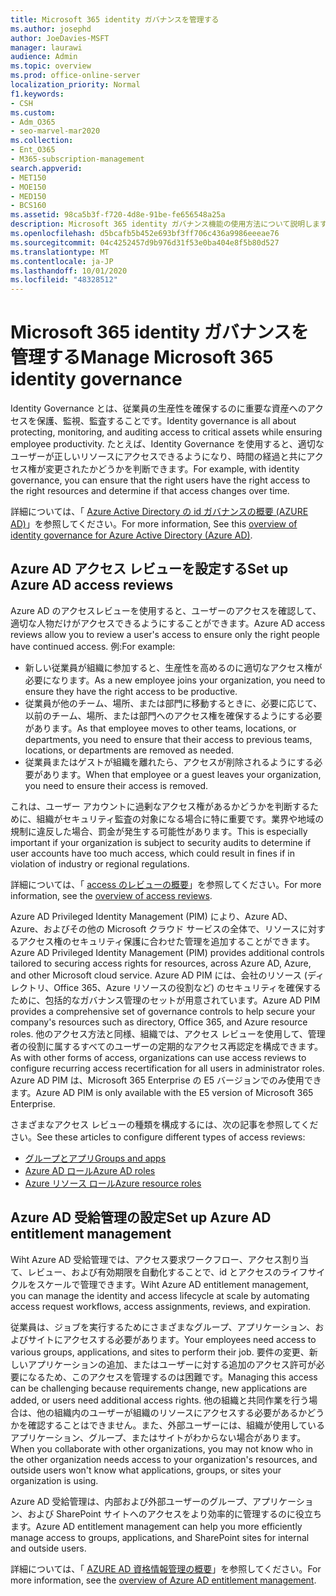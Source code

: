 ```yaml
---
title: Microsoft 365 identity ガバナンスを管理する
ms.author: josephd
author: JoeDavies-MSFT
manager: laurawi
audience: Admin
ms.topic: overview
ms.prod: office-online-server
localization_priority: Normal
f1.keywords:
- CSH
ms.custom:
- Adm_O365
- seo-marvel-mar2020
ms.collection:
- Ent_O365
- M365-subscription-management
search.appverid:
- MET150
- MOE150
- MED150
- BCS160
ms.assetid: 98ca5b3f-f720-4d8e-91be-fe656548a25a
description: Microsoft 365 identity ガバナンス機能の使用方法について説明します。
ms.openlocfilehash: d5bcafb5b452e693bf3ff706c436a9986eeeae76
ms.sourcegitcommit: 04c4252457d9b976d31f53e0ba404e8f5b80d527
ms.translationtype: MT
ms.contentlocale: ja-JP
ms.lasthandoff: 10/01/2020
ms.locfileid: "48328512"
---
```

# <a name="manage-microsoft-365-identity-governance"></a><span data-ttu-id="f4fb1-103">Microsoft 365 identity ガバナンスを管理する</span><span class="sxs-lookup"><span data-stu-id="f4fb1-103">Manage Microsoft 365 identity governance</span></span>

<span data-ttu-id="f4fb1-104">Identity Governance とは、従業員の生産性を確保するのに重要な資産へのアクセスを保護、監視、監査することです。</span><span class="sxs-lookup"><span data-stu-id="f4fb1-104">Identity governance is all about protecting, monitoring, and auditing access to critical assets while ensuring employee productivity.</span></span> <span data-ttu-id="f4fb1-105">たとえば、Identity Governance を使用すると、適切なユーザーが正しいリソースにアクセスできるようになり、時間の経過と共にアクセス権が変更されたかどうかを判断できます。</span><span class="sxs-lookup"><span data-stu-id="f4fb1-105">For example, with identity governance, you can ensure that the right users have the right access to the right resources and determine if that access changes over time.</span></span>

<span data-ttu-id="f4fb1-106">詳細については、「 [Azure Active Directory の id ガバナンスの概要 (AZURE AD)](https://docs.microsoft.com/azure/active-directory/governance/identity-governance-overview)」を参照してください。</span><span class="sxs-lookup"><span data-stu-id="f4fb1-106">For more information, See this [overview of identity governance for Azure Active Directory (Azure AD)](https://docs.microsoft.com/azure/active-directory/governance/identity-governance-overview).</span></span>

## <a name="set-up-azure-ad-access-reviews"></a><span data-ttu-id="f4fb1-107">Azure AD アクセス レビューを設定する</span><span class="sxs-lookup"><span data-stu-id="f4fb1-107">Set up Azure AD access reviews</span></span>

<span data-ttu-id="f4fb1-108">Azure AD のアクセスレビューを使用すると、ユーザーのアクセスを確認して、適切な人物だけがアクセスできるようにすることができます。</span><span class="sxs-lookup"><span data-stu-id="f4fb1-108">Azure AD access reviews allow you to review a user's access to ensure only the right people have continued access.</span></span> <span data-ttu-id="f4fb1-109">例:</span><span class="sxs-lookup"><span data-stu-id="f4fb1-109">For example:</span></span>

- <span data-ttu-id="f4fb1-110">新しい従業員が組織に参加すると、生産性を高めるのに適切なアクセス権が必要になります。</span><span class="sxs-lookup"><span data-stu-id="f4fb1-110">As a new employee joins your organization, you need to ensure they have the right access to be productive.</span></span>
- <span data-ttu-id="f4fb1-111">従業員が他のチーム、場所、または部門に移動するときに、必要に応じて、以前のチーム、場所、または部門へのアクセス権を確保するようにする必要があります。</span><span class="sxs-lookup"><span data-stu-id="f4fb1-111">As that employee moves to other teams, locations, or departments, you need to ensure that their access to previous teams, locations, or departments are removed as needed.</span></span>
- <span data-ttu-id="f4fb1-112">従業員またはゲストが組織を離れたら、アクセスが削除されるようにする必要があります。</span><span class="sxs-lookup"><span data-stu-id="f4fb1-112">When that employee or a guest leaves your organization, you need to ensure their access is removed.</span></span>

<span data-ttu-id="f4fb1-113">これは、ユーザー アカウントに過剰なアクセス権があるかどうかを判断するために、組織がセキュリティ監査の対象になる場合に特に重要です。業界や地域の規制に違反した場合、罰金が発生する可能性があります。</span><span class="sxs-lookup"><span data-stu-id="f4fb1-113">This is especially important if your organization is subject to security audits to determine if user accounts have too much access, which could result in fines if in violation of industry or regional regulations.</span></span>

<span data-ttu-id="f4fb1-114">詳細については、「 [access のレビューの概要](https://docs.microsoft.com/azure/active-directory/governance/access-reviews-overview)」を参照してください。</span><span class="sxs-lookup"><span data-stu-id="f4fb1-114">For more information, see the [overview of access reviews](https://docs.microsoft.com/azure/active-directory/governance/access-reviews-overview).</span></span>

<span data-ttu-id="f4fb1-115">Azure AD Privileged Identity Management (PIM) により、Azure AD、Azure、およびその他の Microsoft クラウド サービスの全体で、リソースに対するアクセス権のセキュリティ保護に合わせた管理を追加することができます。</span><span class="sxs-lookup"><span data-stu-id="f4fb1-115">Azure AD Privileged Identity Management (PIM) provides additional controls tailored to securing access rights for resources, across Azure AD, Azure, and other Microsoft cloud service.</span></span> <span data-ttu-id="f4fb1-116">Azure AD PIM には、会社のリソース (ディレクトリ、Office 365、Azure リソースの役割など) のセキュリティを確保するために、包括的なガバナンス管理のセットが用意されています。</span><span class="sxs-lookup"><span data-stu-id="f4fb1-116">Azure AD PIM provides a comprehensive set of governance controls to help secure your company's resources such as directory, Office 365, and Azure resource roles.</span></span> <span data-ttu-id="f4fb1-117">他のアクセス方法と同様、組織では、アクセス レビューを使用して、管理者の役割に属するすべてのユーザーの定期的なアクセス再認定を構成できます。</span><span class="sxs-lookup"><span data-stu-id="f4fb1-117">As with other forms of access, organizations can use access reviews to configure recurring access recertification for all users in administrator roles.</span></span> <span data-ttu-id="f4fb1-118">Azure AD PIM は、Microsoft 365 Enterprise の E5 バージョンでのみ使用できます。</span><span class="sxs-lookup"><span data-stu-id="f4fb1-118">Azure AD PIM is only available with the E5 version of Microsoft 365 Enterprise.</span></span>

<span data-ttu-id="f4fb1-119">さまざまなアクセス レビューの種類を構成するには、次の記事を参照してください。</span><span class="sxs-lookup"><span data-stu-id="f4fb1-119">See these articles to configure different types of access reviews:</span></span>

- [<span data-ttu-id="f4fb1-120">グループとアプリ</span><span class="sxs-lookup"><span data-stu-id="f4fb1-120">Groups and apps</span></span>](https://docs.microsoft.com/azure/active-directory/governance/create-access-review)
- [<span data-ttu-id="f4fb1-121">Azure AD ロール</span><span class="sxs-lookup"><span data-stu-id="f4fb1-121">Azure AD roles</span></span>](https://docs.microsoft.com/azure/active-directory/privileged-identity-management/pim-how-to-start-security-review?toc=%2fazure%2factive-directory%2fgovernance%2ftoc.json)
- [<span data-ttu-id="f4fb1-122">Azure リソース ロール</span><span class="sxs-lookup"><span data-stu-id="f4fb1-122">Azure resource roles</span></span>](https://docs.microsoft.com/azure/active-directory/privileged-identity-management/pim-resource-roles-start-access-review?toc=%2fazure%2factive-directory%2fgovernance%2ftoc.json)

## <a name="set-up-azure-ad-entitlement-management"></a><span data-ttu-id="f4fb1-123">Azure AD 受給管理の設定</span><span class="sxs-lookup"><span data-stu-id="f4fb1-123">Set up Azure AD entitlement management</span></span>

<span data-ttu-id="f4fb1-124">Wiht Azure AD 受給管理では、アクセス要求ワークフロー、アクセス割り当て、レビュー、および有効期限を自動化することで、id とアクセスのライフサイクルをスケールで管理できます。</span><span class="sxs-lookup"><span data-stu-id="f4fb1-124">Wiht Azure AD entitlement management, you can manage the identity and access lifecycle at scale by automating access request workflows, access assignments, reviews, and expiration.</span></span>

<span data-ttu-id="f4fb1-125">従業員は、ジョブを実行するためにさまざまなグループ、アプリケーション、およびサイトにアクセスする必要があります。</span><span class="sxs-lookup"><span data-stu-id="f4fb1-125">Your employees need access to various groups, applications, and sites to perform their job.</span></span> <span data-ttu-id="f4fb1-126">要件の変更、新しいアプリケーションの追加、またはユーザーに対する追加のアクセス許可が必要になるため、このアクセスを管理するのは困難です。</span><span class="sxs-lookup"><span data-stu-id="f4fb1-126">Managing this access can be challenging because requirements change, new applications are added, or users need additional access rights.</span></span> <span data-ttu-id="f4fb1-127">他の組織と共同作業を行う場合は、他の組織内のユーザーが組織のリソースにアクセスする必要があるかどうかを確認することはできません。また、外部ユーザーには、組織が使用しているアプリケーション、グループ、またはサイトがわからない場合があります。</span><span class="sxs-lookup"><span data-stu-id="f4fb1-127">When you collaborate with other organizations, you may not know who in the other organization needs access to your organization's resources, and outside users won't know what applications, groups, or sites your organization is using.</span></span>

<span data-ttu-id="f4fb1-128">Azure AD 受給管理は、内部および外部ユーザーのグループ、アプリケーション、および SharePoint サイトへのアクセスをより効率的に管理するのに役立ちます。</span><span class="sxs-lookup"><span data-stu-id="f4fb1-128">Azure AD entitlement management can help you more efficiently manage access to groups, applications, and SharePoint sites for internal and outside users.</span></span>
 
<span data-ttu-id="f4fb1-129">詳細については、「 [AZURE AD 資格情報管理の概要](https://docs.microsoft.com/azure/active-directory/governance/entitlement-management-overview)」を参照してください。</span><span class="sxs-lookup"><span data-stu-id="f4fb1-129">For more information, see the [overview of Azure AD entitlement management](https://docs.microsoft.com/azure/active-directory/governance/entitlement-management-overview).</span></span>
